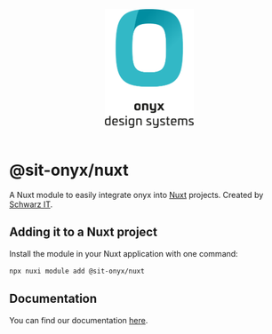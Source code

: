 <div style="text-align: center">
  <picture>
    <source media="(prefers-color-scheme: dark)" type="image/svg+xml" srcset="https://raw.githubusercontent.com/SchwarzIT/onyx/main/.github/onyx-logo-light.svg">
    <source media="(prefers-color-scheme: light)" type="image/svg+xml" srcset="https://raw.githubusercontent.com/SchwarzIT/onyx/main/.github/onyx-logo-dark.svg">
    <img alt="onyx logo" src="https://raw.githubusercontent.com/SchwarzIT/onyx/main/.github/onyx-logo-dark.svg" width="160px">
  </picture>
</div>

<br>

# @sit-onyx/nuxt

A Nuxt module to easily integrate onyx into [Nuxt](https://nuxt.com/) projects.
Created by [Schwarz IT](https://it.schwarz).

## Adding it to a Nuxt project

Install the module in your Nuxt application with one command:

```bash
npx nuxi module add @sit-onyx/nuxt
```

## Documentation

You can find our documentation [here](https://onyx.schwarz/development/packages/nuxt.html).
